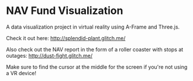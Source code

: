 # NAV Fund Visualization
A data visualization project in virtual reality using A-Frame and Three.js.

Check it out here:
http://splendid-plant.glitch.me/

Also check out the NAV report in the form of a roller coaster with stops at outages:
http://dust-fight.glitch.me/

Make sure to find the cursor at the middle for the screen if you're not using a VR device!
